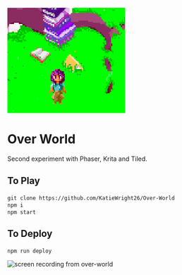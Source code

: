 ![Screenshot from over-world](https://github.com/KatieWright26/Over-World/blob/master/assets/preview.png)
# Over World

Second experiment with Phaser, Krita and Tiled.

## To Play

```
git clone https://github.com/KatieWright26/Over-World
npm i
npm start
```

## To Deploy

```
npm run deploy
```

![screen recording from over-world](https://github.com/KatieWright26/Over-World/blob/master/assets/over-world-gif.gif)
